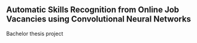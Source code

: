 ## Automatic Skills Recognition from Online Job Vacancies using Convolutional Neural Networks

Bachelor thesis project
